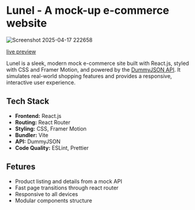 # Lunel - A mock-up e-commerce website

![Screenshot 2025-04-17 222658](https://github.com/user-attachments/assets/98d11286-e2df-4005-bd65-8998c8a43898)

[live preview](https://lunel-jobertdev27.netlify.app/)

Lunel is a sleek, modern mock e-commerce site built with React.js, styled with CSS and Framer Motion, and powered by the [DummyJSON API](https://dummyjson.com/). It simulates real-world shopping features and provides a responsive, interactive user experience.

## Tech Stack

- **Frontend:** React.js
- **Routing:** React Router
- **Styling:** CSS, Framer Motion
- **Bundler:** Vite
- **API:** DummyJSON
- **Code Quality:** ESLint, Prettier

## Fetures

- Product listing and details from a mock API
- Fast page transitions through react router
- Responsive to all devices
- Modular components structure
